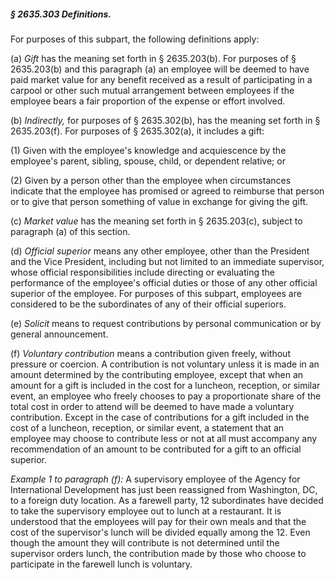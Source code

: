 ##### § 2635.303 Definitions. #####

For purposes of this subpart, the following definitions apply:

(a) *Gift* has the meaning set forth in § 2635.203(b). For purposes of § 2635.203(b) and this paragraph (a) an employee will be deemed to have paid market value for any benefit received as a result of participating in a carpool or other such mutual arrangement between employees if the employee bears a fair proportion of the expense or effort involved.

(b) *Indirectly,* for purposes of § 2635.302(b), has the meaning set forth in § 2635.203(f). For purposes of § 2635.302(a), it includes a gift:

(1) Given with the employee's knowledge and acquiescence by the employee's parent, sibling, spouse, child, or dependent relative; or

(2) Given by a person other than the employee when circumstances indicate that the employee has promised or agreed to reimburse that person or to give that person something of value in exchange for giving the gift.

(c) *Market value* has the meaning set forth in § 2635.203(c), subject to paragraph (a) of this section.

(d) *Official superior* means any other employee, other than the President and the Vice President, including but not limited to an immediate supervisor, whose official responsibilities include directing or evaluating the performance of the employee's official duties or those of any other official superior of the employee. For purposes of this subpart, employees are considered to be the subordinates of any of their official superiors.

(e) *Solicit* means to request contributions by personal communication or by general announcement.

(f) *Voluntary contribution* means a contribution given freely, without pressure or coercion. A contribution is not voluntary unless it is made in an amount determined by the contributing employee, except that when an amount for a gift is included in the cost for a luncheon, reception, or similar event, an employee who freely chooses to pay a proportionate share of the total cost in order to attend will be deemed to have made a voluntary contribution. Except in the case of contributions for a gift included in the cost of a luncheon, reception, or similar event, a statement that an employee may choose to contribute less or not at all must accompany any recommendation of an amount to be contributed for a gift to an official superior.

*Example 1 to paragraph (f):* A supervisory employee of the Agency for International Development has just been reassigned from Washington, DC, to a foreign duty location. As a farewell party, 12 subordinates have decided to take the supervisory employee out to lunch at a restaurant. It is understood that the employees will pay for their own meals and that the cost of the supervisor's lunch will be divided equally among the 12. Even though the amount they will contribute is not determined until the supervisor orders lunch, the contribution made by those who choose to participate in the farewell lunch is voluntary.